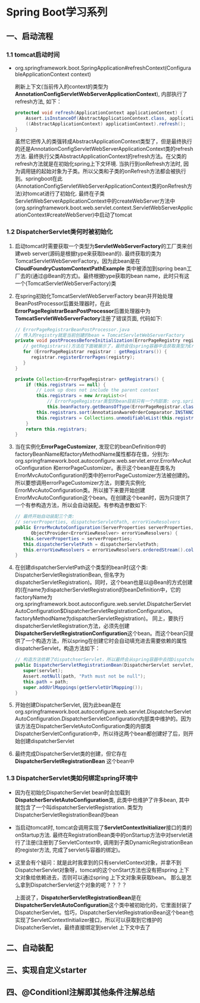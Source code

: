 # Spring Boot学习系列

## 一、启动流程
### 1.1 tomcat启动时间

* org.springframework.boot.SpringApplication#refreshContext(ConfigurableApplicationContext context)

  刷新上下文(当前传入的context的类型为**AnnotationConfigServletWebServerApplicationContext**), 内部执行了refresh方法, 如下： 
  
  ```java
  protected void refresh(ApplicationContext applicationContext) {
      Assert.isInstanceOf(AbstractApplicationContext.class, applicationContext);
      ((AbstractApplicationContext) applicationContext).refresh();
  }
  ```
  
  虽然它把传入的类强转成AbstractApplicationContext类型了，但是最终执行的还是AnnotationConfigServletWebServerApplicationContext类的refresh方法. 最终执行父类AbstractApplicationContext的refresh方法。在父类的refresh方法就是在初始化spring上下文环境. 当执行到onRefresh方法时, 因为调用链的起始对象为子类。所以父类和子类的onRefresh方法都会被执行到。springboot在此(AnnotationConfigServletWebServerApplicationContext类的onRefresh方法)对tomcat进行了初始化. 最终在子类ServletWebServerApplicationContext中的createWebServer方法中(org.springframework.boot.web.servlet.context.ServletWebServerApplicationContext#createWebServer)中启动了tomcat

### 1.2 DispatcherServlet类何时被初始化
1. 启动tomcat时需要获取一个类型为**ServletWebServerFactory**的工厂类来创建web server(源码是根据type来获取bean的). 最终获取的类为TomcatServletWebServerFactory。因为此bean是在**CloudFoundryCustomContextPathExample** 类中被添加到spring bean工厂去的(通过@Bean的方式)。最终根据type获取的bean name，此时只有这一个(TomcatServletWebServerFactory)类

2. 在spring初始化TomcatServletWebServerFactory bean并开始处理BeanPostProcessor后置处理器时，在此**ErrorPageRegistrarBeanPostProcessor**后置处理器中为**TomcatServletWebServerFactory**注册了错误页面, 代码如下: 

   ```java
   // ErrorPageRegistrarBeanPostProcessor.java
   // 传入的registry就是当前创建的bean = TomcatServletWebServerFactory
   private void postProcessBeforeInitialization(ErrorPageRegistry registry) {
      // getRegistrars()方法在下面被展示了，最终会往spring容器中去获取类型为ErrorPageRegistrar的bean
      for (ErrorPageRegistrar registrar : getRegistrars()) {
         registrar.registerErrorPages(registry);
      }
   }
   
   private Collection<ErrorPageRegistrar> getRegistrars() {
       if (this.registrars == null) {
           // Look up does not include the parent context
           this.registrars = new ArrayList<>(
               // ErrorPageRegistrar类型的bean目前只有一个内部类: org.springframework.boot.autoconfigure.web.servlet.error.ErrorMvcAutoConfiguration.ErrorPageCustomizer， 所以解析来该实例化它
               this.beanFactory.getBeansOfType(ErrorPageRegistrar.class, false, false).values());
           this.registrars.sort(AnnotationAwareOrderComparator.INSTANCE);
           this.registrars = Collections.unmodifiableList(this.registrars);
       }
       return this.registrars;
   }
   ```

3. 当在实例化**ErrorPageCustomizer**, 发现它的beanDefinition中的factoryBeanName和factoryMethodName属性都存在值，分别为: org.springframework.boot.autoconfigure.web.servlet.error.ErrorMvcAutoConfiguration 和errorPageCustomizer。表示这个bean是在类名为ErrorMvcAutoConfiguration的类中的errorPageCustomizer方法被创建的。 所以要想调用errorPageCustomizer方法，则要先实例化ErrorMvcAutoConfiguration类。所以接下来要开始创建ErrorMvcAutoConfiguration这个bean。在创建这个bean时，因为只提供了一个有参构造方法，所以会自动装配。有参构造参数如下:

   ```java
   // 最终开始自动装配三个类:
   // serverProperties, dispatcherServletPath, errorViewResolvers
   public ErrorMvcAutoConfiguration(ServerProperties serverProperties, DispatcherServletPath dispatcherServletPath,
         ObjectProvider<ErrorViewResolver> errorViewResolvers) {
      this.serverProperties = serverProperties;
      this.dispatcherServletPath = dispatcherServletPath;
      this.errorViewResolvers = errorViewResolvers.orderedStream().collect(Collectors.toList());
   }
   ```

4. 在创建dispatcherServletPath这个类型的bean时(这个类: DispatcherServletRegistrationBean, 但名字为dispatcherServletRegistration)。同时，这个bean也是以@Bean的方式创建的(在name为dispatcherServletRegistration的beanDefinition中，它的factoryName为org.springframework.boot.autoconfigure.web.servlet.DispatcherServletAutoConfiguration$DispatcherServletRegistrationConfiguration。factoryMethodName为dispatcherServletRegistration)。 同上，要执行dispatcherServletRegistration方法，必须先创建**DispatcherServletRegistrationConfiguration**这个bean。而这个bean只提供了一个构造方法，所以spring在创建它时会自动填充进去需要依赖的属性dispatcherServlet，构造方法如下：

   ```java
   // 构造方法依赖了dispatchserServlet，所以最终会从spring容器中去找DispatcherServlet
   public DispatcherServletRegistrationBean(DispatcherServlet servlet, String path) {
      super(servlet);
      Assert.notNull(path, "Path must not be null");
      this.path = path;
      super.addUrlMappings(getServletUrlMapping());
   }
   ```

5. 开始创建DispatcherServlet, 因为此bean是在org.springframework.boot.autoconfigure.web.servlet.DispatcherServletAutoConfiguration.DispatcherServletConfiguration内部类中维护的。因为该方法在DispatcherServletAutoConfiguration类的内部类DispatcherServletConfiguration中，所以待这两个bean都创建好了后，则开始创建dispatcherServlet

6. 最终完成DispatcherServlet类的创建，但它存在**DispatcherServletRegistrationBean** 这个bean中

### 1.3 DispatcherServlet类如何绑定spring环境中

* 因为在初始化DispatcherServlet bean时会加载到**DispatcherServletAutoConfiguration**类, 此类中也维护了许多bean, 其中就包含了一个叫dispatcherServletRegistration. 类型为DispatcherServletRegistrationBean的bean

* 当启动tomcat时, tomcat会调用实现了**ServletContextInitializer**接口的类的onStartup方法. 最终在RegistrationBean类中的onStartup方法中对servlet进行了注册(注册到了ServletContext中, 调用到子类DynamicRegistrationBean的register方法, 完成了servlet与容器的绑定)。

* 这里会有个疑问：就是此时我拿到的只有servletContext对象，并拿不到DispatcherServlet对象呀，tomcat的这个onStart方法也没有把spring 上下文对象给依赖进去，否则可以通过spring 上下文对象来获取bean。 那么是怎么拿到DispatcherServlet这个对象的呢？？？？

  上面说了，**DispatcherServletRegistrationBean**是在**DispatcherServletAutoConfiguration**这个类中被初始化的，它里面封装了DispatcherServlet。恰巧，DispatcherServletRegistrationBean这个bean也实现了ServletContextInitializer接口，所以可以获取到它维护的DispatcherServlet，最终直接绑定到servlet 上下文中去了

## 二、自动装配

## 三、实现自定义starter

## 四、@Conditionl注解即其他条件注解总结

